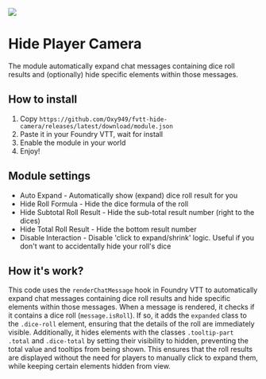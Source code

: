 ![](https://img.shields.io/badge/Foundry-v12-informational) 

# Hide Player Camera

The module automatically expand chat messages containing dice roll results and (optionally) hide specific elements within those messages.


## How to install 

1. Copy `https://github.com/Oxy949/fvtt-hide-camera/releases/latest/download/module.json` 
2. Paste it in your Foundry VTT, wait for install
3. Enable the module in your world
4. Enjoy!

## Module settings

* Auto Expand - Automatically show (expand) dice roll result for you
* Hide Roll Formula - Hide the dice formula of the roll
* Hide Subtotal Roll Result - Hide the sub-total result number (right to the dices)
* Hide Total Roll Result - Hide the bottom result number
* Disable Interaction - Disable 'click to expand/shrink' logic. Useful if you don't want to accidentally hide your roll's dice


## How it's work?

This code uses the `renderChatMessage` hook in Foundry VTT to automatically expand chat messages containing dice roll results and hide specific elements within those messages. When a message is rendered, it checks if it contains a dice roll (`message.isRoll`). If so, it adds the `expanded` class to the `.dice-roll` element, ensuring that the details of the roll are immediately visible. Additionally, it hides elements with the classes `.tooltip-part .total` and `.dice-total` by setting their visibility to hidden, preventing the total value and tooltips from being shown. This ensures that the roll results are displayed without the need for players to manually click to expand them, while keeping certain elements hidden from view.